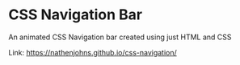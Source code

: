 # CSS Navigation Bar

An animated CSS Navigation bar created using just HTML and CSS

Link: https://nathenjohns.github.io/css-navigation/

